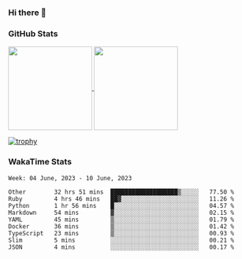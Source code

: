 ### Hi there 👋

### GitHub Stats

<a href="https://github.com/anuraghazra/github-readme-stats">
  <img align="center" height="170px" src="https://github-readme-stats.vercel.app/api/top-langs/?username=tksfjt1024&layout=compact&count_private=true&show_icons=true&show_icons=true&theme=graywhite" />
</a>
<a href="https://github.com/anuraghazra/github-readme-stats">
  <img align="center" height="170px" src="https://github-readme-stats.vercel.app/api?username=tksfjt1024&count_private=true&show_icons=true&show_icons=true&theme=graywhite" />
</a>

[![trophy](https://github-profile-trophy.vercel.app/?username=tksfjt1024)](https://github.com/ryo-ma/github-profile-trophy)

### WakaTime Stats

<!--START_SECTION:waka-->
```text
Week: 04 June, 2023 - 10 June, 2023

Other        32 hrs 51 mins  ███████████████████▒░░░░░   77.50 % 
Ruby         4 hrs 46 mins   ██▓░░░░░░░░░░░░░░░░░░░░░░   11.26 % 
Python       1 hr 56 mins    █░░░░░░░░░░░░░░░░░░░░░░░░   04.57 % 
Markdown     54 mins         ▓░░░░░░░░░░░░░░░░░░░░░░░░   02.15 % 
YAML         45 mins         ▒░░░░░░░░░░░░░░░░░░░░░░░░   01.79 % 
Docker       36 mins         ▒░░░░░░░░░░░░░░░░░░░░░░░░   01.42 % 
TypeScript   23 mins         ▒░░░░░░░░░░░░░░░░░░░░░░░░   00.93 % 
Slim         5 mins          ░░░░░░░░░░░░░░░░░░░░░░░░░   00.21 % 
JSON         4 mins          ░░░░░░░░░░░░░░░░░░░░░░░░░   00.17 % 
```
<!--END_SECTION:waka-->
